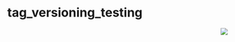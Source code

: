 # tag_versioning_testing
<img align="right" src="https://s3-eu-west-1.amazonaws.com/yousician-office/backend/master/coverage/packages/test.svg?">


